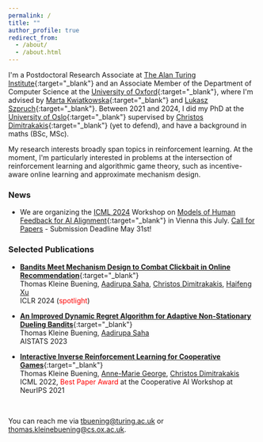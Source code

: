 ```yaml
---
permalink: /
title: ""
author_profile: true
redirect_from: 
  - /about/
  - /about.html
---
```

I'm a Postdoctoral Research Associate at [The Alan Turing Institute](https://www.turing.ac.uk/){:target="_blank"} 
and an Associate Member of the Department of Computer Science at the [University of Oxford](https://www.cs.ox.ac.uk/){:target="_blank"}, 
where I'm advised by [Marta Kwiatkowska](https://www.trinity.ox.ac.uk/people/marta-kwiatkowska){:target="_blank"} and 
[Lukasz Szpruch](https://scholar.google.com/citations?hl=en&user=ljeA6CMAAAAJ&view_op=list_works&sortby=pubdate){:target="_blank"}. 
Between 2021 and 2024, I did my PhD at the [University of Oslo](https://www.mn.uio.no/ifi/english/){:target="_blank"} supervised by [Christos Dimitrakakis](https://sites.google.com/site/christosdimitrakakis){:target="_blank"} (yet to defend), and have a background in maths (BSc, MSc).      



My research interests broadly span topics in reinforcement learning. 
At the moment, I'm particularly interested in problems at the intersection of reinforcement learning and algorithmic game theory, such as incentive-aware online learning and approximate mechanism design. 

### News 

- We are organizing the [ICML 2024](https://icml.cc/) Workshop on [Models of Human Feedback for AI Alignment](https://sites.google.com/view/mhf-icml2024){:target="_blank"} in Vienna this July. [Call for Papers](https://sites.google.com/view/mhf-icml2024/call-for-papers?authuser=0) - Submission Deadline May 31st!



### Selected Publications 	

* [**Bandits Meet Mechanism Design to Combat Clickbait in Online Recommendation**](https://arxiv.org/pdf/2311.15647.pdf){:target="_blank"} <br />
Thomas Kleine Buening, [Aadirupa Saha](https://aadirupa.github.io/), [Christos Dimitrakakis](https://sites.google.com/site/christosdimitrakakis), [Haifeng Xu](https://www.haifeng-xu.com/) <br />
ICLR 2024 (<span style="color:red">spotlight</span>)


* [**An Improved Dynamic Regret Algorithm for Adaptive Non-Stationary Dueling Bandits**](https://arxiv.org/pdf/2210.14322.pdf){:target="_blank"} <br /> 
Thomas Kleine Buening, [Aadirupa Saha](https://aadirupa.github.io/) <br />
AISTATS 2023


* [**Interactive Inverse Reinforcement Learning for Cooperative Games**](https://proceedings.mlr.press/v162/buning22a/buning22a.pdf){:target="_blank"} <br /> 
Thomas Kleine Buening, [Anne-Marie George](https://scholar.google.de/citations?user=uOuR7XgAAAAJ&hl=en), [Christos Dimitrakakis](https://sites.google.com/site/christosdimitrakakis) <br /> 
ICML 2022, <span style="color:red">Best Paper Award</span> at the Cooperative AI Workshop at NeurIPS 2021 



<br/>


You can reach me via tbuening@turing.ac.uk or thomas.kleinebuening@cs.ox.ac.uk. 